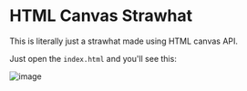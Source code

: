 # HTML Canvas Strawhat

This is literally just a strawhat made using HTML canvas API.

Just open the `index.html` and you'll see this:

![image](https://user-images.githubusercontent.com/24596277/115811364-29c33880-a3b5-11eb-97bb-30087f10ec89.png)
